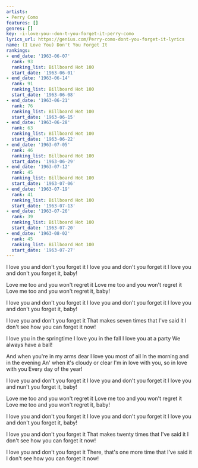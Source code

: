 ```yaml
---
artists:
- Perry Como
features: []
genres: []
key: -i-love-you--don-t-you-forget-it-perry-como
lyrics_url: https://genius.com/Perry-como-dont-you-forget-it-lyrics
name: (I Love You) Don't You Forget It
rankings:
- end_date: '1963-06-07'
  rank: 93
  ranking_list: Billboard Hot 100
  start_date: '1963-06-01'
- end_date: '1963-06-14'
  rank: 91
  ranking_list: Billboard Hot 100
  start_date: '1963-06-08'
- end_date: '1963-06-21'
  rank: 76
  ranking_list: Billboard Hot 100
  start_date: '1963-06-15'
- end_date: '1963-06-28'
  rank: 63
  ranking_list: Billboard Hot 100
  start_date: '1963-06-22'
- end_date: '1963-07-05'
  rank: 46
  ranking_list: Billboard Hot 100
  start_date: '1963-06-29'
- end_date: '1963-07-12'
  rank: 45
  ranking_list: Billboard Hot 100
  start_date: '1963-07-06'
- end_date: '1963-07-19'
  rank: 41
  ranking_list: Billboard Hot 100
  start_date: '1963-07-13'
- end_date: '1963-07-26'
  rank: 39
  ranking_list: Billboard Hot 100
  start_date: '1963-07-20'
- end_date: '1963-08-02'
  rank: 45
  ranking_list: Billboard Hot 100
  start_date: '1963-07-27'
---
```

I love you and don't you forget it
I love you and don't you forget it
I love you and don't you forget it, baby!

Love me too and you won't regret it
Love me too and you won't regret it
Love me too and you won't regret it, baby!

I love you and don't you forget it
I love you and don't you forget it
I love you and don't you forget it, baby!

I love you and don't you forget it
That makes seven times that I've said it
I don't see how you can forget it now!

I love you in the springtime
I love you in the fall
I love you at a party
We always have a ball!

And when you're in my arms dear
I love you most of all
In the morning and in the evening
An' when it's cloudy or clear
I'm in love with you, so in love with you
Every day of the year!

I love you and don't you forget it
I love you and don't you forget it
I love you and nun't you forget it, baby!

Love me too and you won't regret it
Love me too and you won't regret it
Love me too and you won't regret it, baby!

I love you and don't you forget it
I love you and don't you forget it
I love you and don't you forget it, baby!

I love you and don't you forget it
That makes twenty times that I've said it
I don't see how you can forget it now!



I love you and don't you forget it
There, that's one more time that I've said it
I don't see how you can forget it now!
